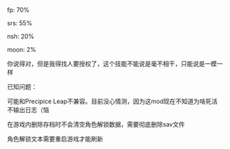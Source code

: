   fp: 70%

 srs: 55%

 nsh: 20%

moon: 2%

你说得对，但是我得找人要授权了，这个技能不能说是毫不相干，只能说是一模一样





已知问题：

可能和Precipice Leap不兼容。目前没心情测，因为这mod现在不知道为啥死活不输出日志（恼

在游戏内删除存档时不会清空角色解锁数据，需要彻底删除sav文件

角色解锁文本需要重启游戏才能刷新